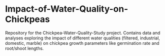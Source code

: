 # Impact-of-Water-Quality-on-Chickpeas
Repository for the Chickpea-Water-Quality-Study project. Contains data and analyses exploring the impact of different water qualities (filtered, industrial, domestic, marble) on chickpea growth parameters like germination rate and root/shoot lengths.
